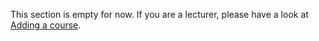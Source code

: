 This section is empty for now. If you are a lecturer, please have a look at [Adding a course](../help-and-resources/for-lecturers/adding-a-course.md).
<!-- 
<div class="table">
  <div class="table-cell"></div>
  <div class="table-cell plattform">
    <h3>Platform</h3>
  </div>
  <div class="table-cell enterprise">
    <h3>Enterprise</h3>
  </div>
  <div class="table-cell cell-feature">Instant delivery</div>
  <div class="table-cell">

  </div>
  <div class="table-cell">

  </div>
  <div class="table-cell cell-feature">Personal contact person</div>
  <div class="table-cell">

  </div>
  <div class="table-cell">

  </div>
  <div class="table-cell cell-feature">Pay only for what you use</div>
  <div class="table-cell">

  </div>
  <div class="table-cell">

  </div>
  <div class="table-cell cell-feature">Real-time fee reporting</div>
  <div class="table-cell">

  </div>
  <div class="table-cell">

  </div>
  <div class="table-cell cell-feature">Volume discounts</div>
  <div class="table-cell"></div>
  <div class="table-cell">
    
      
      <path d="M6.116 14.884c.488.488 1.28.488 1.768 0l10-10c.488-.488.488-1.28 0-1.768s-1.28-.488-1.768 0l-9.08 9.15-4.152-4.15c-.488-.488-1.28-.488-1.768 0s-.488 1.28 0 1.768l5 5z" fill="limegreen"/>
    
  </div>
  <div class="table-cell cell-feature">Account management</div>
  <div class="table-cell"></div>
  <div class="table-cell">

  </div>
  <div class="table-cell cell-feature">Migration assistance</div>
  <div class="table-cell"></div>
  <div class="table-cell">

  </div>
  <div class="table-cell cell-feature">24/7 support</div>
  <div class="table-cell"></div>
  <div class="table-cell">

  </div>
</div> -->